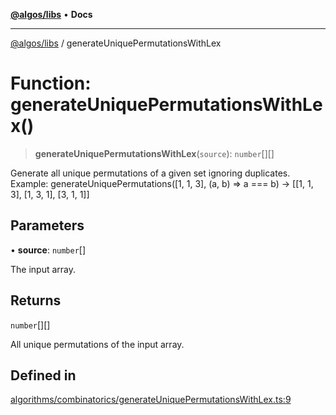 [**@algos/libs**](../README.md) • **Docs**

***

[@algos/libs](../globals.md) / generateUniquePermutationsWithLex

# Function: generateUniquePermutationsWithLex()

> **generateUniquePermutationsWithLex**(`source`): `number`[][]

Generate all unique permutations of a given set ignoring duplicates.
Example: generateUniquePermutations([1, 1, 3], (a, b) => a === b) -> [[1, 1, 3], [1, 3, 1], [3, 1, 1]]

## Parameters

• **source**: `number`[]

The input array.

## Returns

`number`[][]

All unique permutations of the input array.

## Defined in

[algorithms/combinatorics/generateUniquePermutationsWithLex.ts:9](https://github.com/vladbasin/algos/blob/fda865971d7b618faddb3d2c9e423105a63674ca/libs/algos/src/lib/algorithms/combinatorics/generateUniquePermutationsWithLex.ts#L9)
